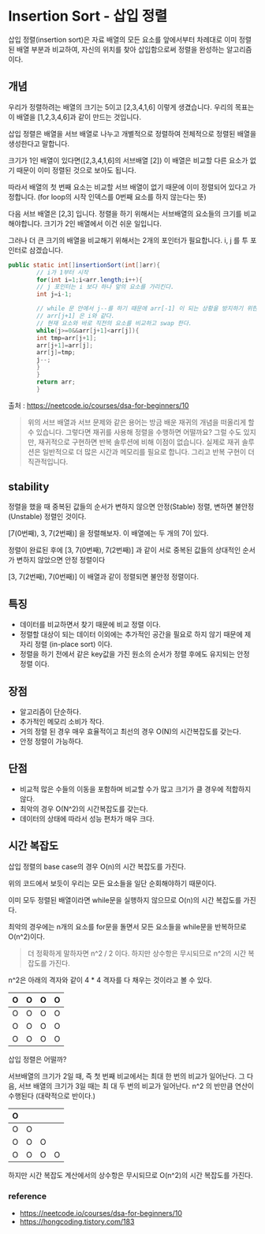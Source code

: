 # Insertion Sort - 삽입 정렬

삽입 정렬(insertion sort)은 자료 배열의 모든 요소를 앞에서부터 차례대로 이미 정렬된 배열 부분과 비교하여, 자신의 위치를 찾아 삽입함으로써 정렬을 완성하는 알고리즘이다.

## 개념

우리가 정렬하려는 배열의 크기는 5이고 [2,3,4,1,6] 이렇게 생겼습니다. 우리의 목표는 이 배열을 [1,2,3,4,6]과 같이 만드는 것입니다.

삽입 정렬은 배열을 서브 배열로 나누고 개별적으로 정렬하여 전체적으로 정렬된 배열을 생성한다고 말합니다.

크기가 1인 배열이 있다면([2,3,4,1,6]의 서브배열 [2]) 이 배열은 비교할 다른 요소가 없기 때문이 이미 정렬된 것으로 보아도 됩니다.

따라서 배열의 첫 번째 요소는 비교할 서브 배열이 없기 때문에 이미 정렬되어 있다고 가정합니다. (for loop의 시작 인덱스를 0번째 요소를 하지 않는다는 뜻)

다음 서브 배열은 [2,3] 입니다. 정렬을 하기 위해서는 서브배열의 요소들의 크기를 비교해야합니다. 크기가 2인 배열에서 이건 쉬운 일입니다.

그러나 더 큰 크기의 배열을 비교해기 위해서는 2개의 포인터가 필요합니다. i, j 를 투 포인터로 삼겠습니다.

```java
public static int[]insertionSort(int[]arr){
        // i가 1부터 시작
        for(int i=1;i<arr.length;i++){
        // j 포인터는 i 보다 하나 앞의 요소를 가리킨다.
        int j=i-1;

        // while 문 안에서 j--를 하기 때문에 arr[-1] 이 되는 상황을 방지하기 위한 조건
        // arr[j+1] 은 i와 같다. 
        // 현재 요소와 바로 직전의 요소를 비교하고 swap 한다. 
        while(j>=0&&arr[j+1]<arr[j]){
        int tmp=arr[j+1];
        arr[j+1]=arr[j];
        arr[j]=tmp;
        j--;
        }
        }
        return arr;
        }
```

출처 : https://neetcode.io/courses/dsa-for-beginners/10

> 위의 서브 배열과 서브 문제와 같은 용어는 방금 배운 재귀의 개념을 떠올리게 할 수 있습니다. 그렇다면 재귀를 사용해 정렬을 수행하면 어떨까요? 그럴 수도 있지만, 재귀적으로 구현하면 반복 솔루션에 비해 이점이
> 없습니다. 실제로 재귀 솔루션은 일반적으로 더 많은 시간과 메모리를 필요로 합니다. 그리고 반복 구현이 더 직관적입니다.

## stability

정렬을 했을 때 중복된 값들의 순서가 변하지 않으면 안정(Stable) 정렬, 변하면 불안정(Unstable) 정렬인 것이다.

[7(0번째), 3, 7(2번째)] 을 정렬해보자. 이 배열에는 두 개의 7이 있다.

정렬이 완료된 후에 [3, 7(0번째), 7(2번째)] 과 같이 서로 중복된 값들의 상대적인 순서가 변하지 않았으면 안정 정렬이다

[3, 7(2번째), 7(0번째)] 이 배열과 같이 정렬되면 불안정 정렬이다.

## 특징

- 데이터를 비교하면서 찾기 때문에 비교 정렬 이다.
- 정렬할 대상이 되는 데이터 이외에는 추가적인 공간을 필요로 하지 않기 때문에 제자리 정렬 (in-place sort) 이다.
- 정렬을 하기 전에서 같은 key값을 가진 원소의 순서가 정렬 후에도 유지되는 안정 정렬 이다.

## 장점

- 알고리즘이 단순하다.
- 추가적인 메모리 소비가 작다.
- 거의 정렬 된 경우 매우 효율적이고 최선의 경우 O(N)의 시간복잡도를 갖는다.
- 안정 정렬이 가능하다.

## 단점

- 비교적 많은 수들의 이동을 포함하며 비교할 수가 많고 크기가 클 경우에 적합하지 않다.
- 최악의 경우 O(N^2)의 시간복잡도를 갖는다.
- 데이터의 상태에 따라서 성능 편차가 매우 크다.

## 시간 복잡도

삽입 정렬의 base case의 경우 O(n)의 시간 복잡도를 가진다.

위의 코드에서 보듯이 우리는 모든 요소들을 일단 순회해야하기 때문이다.

이미 모두 정렬된 배열이라면 while문을 실행하지 않으므로 O(n)의 시간 복잡도를 가진다.

최악의 경우에는 n개의 요소를 for문을 돌면서 모든 요소들을 while문을 반복하므로 O(n^2)이다.

> 더 정확하게 말하자면 n^2 / 2 이다. 하지만 상수항은 무시되므로 n^2의 시간 복잡도를 가진다.

n^2은 아래의 격자와 같이 4 * 4 격자를 다 채우는 것이라고 볼 수 있다.

| O | O | O | O |
|---|---|---|---|
| O | O | O | O |
| O | O | O | O |
| O | O | O | O |

삽입 정렬은 어떨까?

서브배열의 크기가 2일 때, 즉 첫 번째 비교에서는 최대 한 번의 비교가 일어난다.
그 다음, 서브 배열의 크기가 3일 때는 최 대 두 번의 비교가 일어난다.
n^2 의 반만큼 연산이 수행된다 (대략적으로 반이다.)

| O |   |   |   |
|---|---|---|---|
| O | O |   |   |
| O | O | O |   |
| O | O | O | O |

하지만 시간 복잡도 계산에서의 상수항은 무시되므로 O(n^2)의 시간 복잡도를 가진다.

### reference

- https://neetcode.io/courses/dsa-for-beginners/10
- https://hongcoding.tistory.com/183
